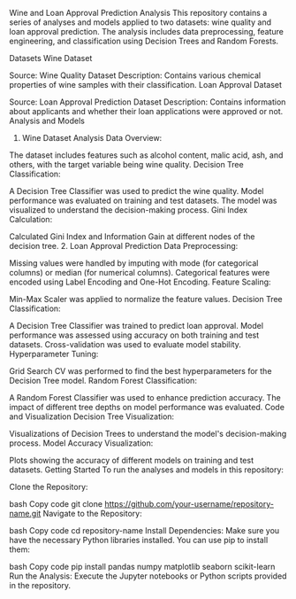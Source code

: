 Wine and Loan Approval Prediction Analysis
This repository contains a series of analyses and models applied to two datasets: wine quality and loan approval prediction. The analysis includes data preprocessing, feature engineering, and classification using Decision Trees and Random Forests.

Datasets
Wine Dataset

Source: Wine Quality Dataset
Description: Contains various chemical properties of wine samples with their classification.
Loan Approval Dataset

Source: Loan Approval Prediction Dataset
Description: Contains information about applicants and whether their loan applications were approved or not.
Analysis and Models
1. Wine Dataset Analysis
Data Overview:

The dataset includes features such as alcohol content, malic acid, ash, and others, with the target variable being wine quality.
Decision Tree Classification:

A Decision Tree Classifier was used to predict the wine quality.
Model performance was evaluated on training and test datasets.
The model was visualized to understand the decision-making process.
Gini Index Calculation:

Calculated Gini Index and Information Gain at different nodes of the decision tree.
2. Loan Approval Prediction
Data Preprocessing:

Missing values were handled by imputing with mode (for categorical columns) or median (for numerical columns).
Categorical features were encoded using Label Encoding and One-Hot Encoding.
Feature Scaling:

Min-Max Scaler was applied to normalize the feature values.
Decision Tree Classification:

A Decision Tree Classifier was trained to predict loan approval.
Model performance was assessed using accuracy on both training and test datasets.
Cross-validation was used to evaluate model stability.
Hyperparameter Tuning:

Grid Search CV was performed to find the best hyperparameters for the Decision Tree model.
Random Forest Classification:

A Random Forest Classifier was used to enhance prediction accuracy.
The impact of different tree depths on model performance was evaluated.
Code and Visualization
Decision Tree Visualization:

Visualizations of Decision Trees to understand the model's decision-making process.
Model Accuracy Visualization:

Plots showing the accuracy of different models on training and test datasets.
Getting Started
To run the analyses and models in this repository:

Clone the Repository:

bash
Copy code
git clone https://github.com/your-username/repository-name.git
Navigate to the Repository:

bash
Copy code
cd repository-name
Install Dependencies: Make sure you have the necessary Python libraries installed. You can use pip to install them:

bash
Copy code
pip install pandas numpy matplotlib seaborn scikit-learn
Run the Analysis: Execute the Jupyter notebooks or Python scripts provided in the repository.
